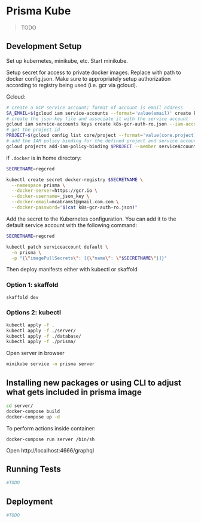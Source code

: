 # Prisma Kube
> TODO

## Development Setup
Set up kubernetes, minikube, etc.  Start minikube.

Setup secret for access to private docker images.  Replace with path to
docker config.json.  Make sure to appropriately setup authorization according
to registry being used (i.e. gcr via gcloud).

Gcloud:
```sh
# create a GCP service account; format of account is email address
SA_EMAIL=$(gcloud iam service-accounts --format='value(email)' create k8s-gcr-auth-ro)
# create the json key file and associate it with the service account
gcloud iam service-accounts keys create k8s-gcr-auth-ro.json --iam-account=$SA_EMAIL
# get the project id
PROJECT=$(gcloud config list core/project --format='value(core.project)')
# add the IAM policy binding for the defined project and service account
gcloud projects add-iam-policy-binding $PROJECT --member serviceAccount:$SA_EMAIL --role roles/storage.objectViewer
```

if `.docker` is in home directory:
```sh
SECRETNAME=regcred

kubectl create secret docker-registry $SECRETNAME \
  --namespace prisma \
  --docker-server=https://gcr.io \
  --docker-username=_json_key \
  --docker-email=mcabrams1@gmail.com.com \
  --docker-password="$(cat k8s-gcr-auth-ro.json)"
```

Add the secret to the Kubernetes configuration.
You can add it to the default service account with the following command:

```sh
SECRETNAME=regcred

kubectl patch serviceaccount default \
  -n prisma \
  -p "{\"imagePullSecrets\": [{\"name\": \"$SECRETNAME\"}]}"
```

Then deploy manifests either with kubectl or skaffold


### Option 1: skaffold

```sh
skaffold dev
```

### Options 2: kubectl

```sh
kubectl apply -f .
kubectl apply -f ./server/
kubectl apply -f ./database/
kubectl apply -f ./prisma/
```

Open server in browser
```sh
minikube service -n prisma server
```

## Installing new packages or using CLI to adjust what gets included in prisma image
```sh
cd server/
docker-compose build
docker-compose up -d
```


To perform actions inside container:
```
docker-compose run server /bin/sh
```

Open http://localhost:4666/graphql


## Running Tests
```sh
#TODO
```
## Deployment
```sh
#TODO
```
